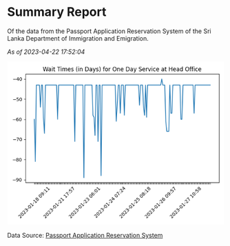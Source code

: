 # Summary Report

Of the data from the Passport Application Reservation System of the Sri Lanka Department of Immigration and Emigration.

*As of 2023-04-22 17:52:04*

![Wait Time Chart](summary.wait_time_chart.png)

Data Source: [Passport Application Reservation System](https://eservices.immigration.gov.lk:8443/appointment/pages/reservationApplication.xhtml)